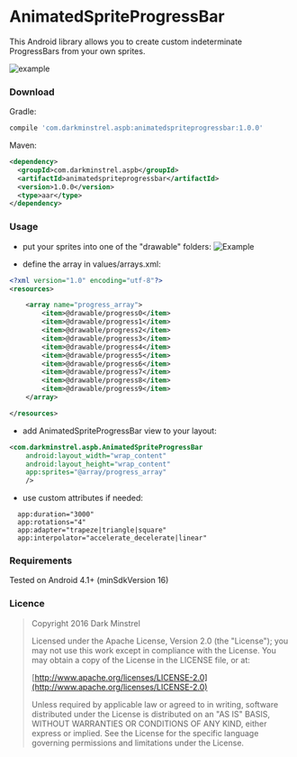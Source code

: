 # AnimatedSpriteProgressBar
This Android library allows you to create custom indeterminate ProgressBars from your own sprites.

![example](https://cloud.githubusercontent.com/assets/12033349/12432479/241102aa-bf04-11e5-9609-7d2b00c4d867.gif)

### Download

Gradle:

```groovy
compile 'com.darkminstrel.aspb:animatedspriteprogressbar:1.0.0'
```

Maven:
```xml
<dependency>
  <groupId>com.darkminstrel.aspb</groupId>
  <artifactId>animatedspriteprogressbar</artifactId>
  <version>1.0.0</version>
  <type>aar</type>
</dependency>
```

### Usage

* put your sprites into one of the "drawable" folders:
![Example](https://cloud.githubusercontent.com/assets/12033349/12432011/65dd16b8-bf01-11e5-89ed-550f2e457637.png)

* define the array in values/arrays.xml:
```xml
<?xml version="1.0" encoding="utf-8"?>
<resources>

    <array name="progress_array">
        <item>@drawable/progress0</item>
        <item>@drawable/progress1</item>
        <item>@drawable/progress2</item>
        <item>@drawable/progress3</item>
        <item>@drawable/progress4</item>
        <item>@drawable/progress5</item>
        <item>@drawable/progress6</item>
        <item>@drawable/progress7</item>
        <item>@drawable/progress8</item>
        <item>@drawable/progress9</item>
    </array>

</resources>
```

* add AnimatedSpriteProgressBar view to your layout:
```xml
<com.darkminstrel.aspb.AnimatedSpriteProgressBar
    android:layout_width="wrap_content"
    android:layout_height="wrap_content"
    app:sprites="@array/progress_array"
    />
```

* use custom attributes if needed:
```
  app:duration="3000"
  app:rotations="4"
  app:adapter="trapeze|triangle|square" 
  app:interpolator="accelerate_decelerate|linear"
```

### Requirements

Tested on Android 4.1+ (minSdkVersion 16)

### Licence
> Copyright 2016 Dark Minstrel
>
> Licensed under the Apache License, Version 2.0 (the "License");
> you may not use this work except in compliance with the License.
> You may obtain a copy of the License in the LICENSE file, or at:
>
>  [http://www.apache.org/licenses/LICENSE-2.0](http://www.apache.org/licenses/LICENSE-2.0)
>
> Unless required by applicable law or agreed to in writing, software
> distributed under the License is distributed on an "AS IS" BASIS,
> WITHOUT WARRANTIES OR CONDITIONS OF ANY KIND, either express or implied.
> See the License for the specific language governing permissions and
> limitations under the License.
